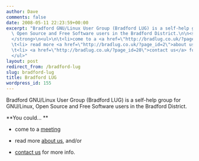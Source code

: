 ```yaml
---
author: Dave
comments: false
date: 2008-05-11 22:23:59+00:00
excerpt: "Bradford GNU/Linux User Group (Bradford LUG) is a self-help group for GNU/Linux,\
  \ Open Source and Free Software users in the Bradford District.\n\n<strong>You could...\n\
  </strong>\n<ul>\n\t<li>come to a <a href=\"http://bradlug.co.uk/?page_id=47\">meeting</a></li>\n\
  \t<li> read more <a href=\"http://bradlug.co.uk/?page_id=2\">about us</a>, and/or</li>\n\
  \t<li> <a href=\"http://bradlug.co.uk/?page_id=20\">contact us</a> for more info.</li>\n\
  </ul>"
layout: post
redirect_from: /bradford-lug
slug: bradford-lug
title: Bradford LUG
wordpress_id: 155
---
```


Bradford GNU/Linux User Group (Bradford LUG) is a self-help group for GNU/Linux, Open Source and Free Software users in the Bradford District.

**You could...
**



	
  * come to a [meeting](http://bradlug.co.uk/?page_id=47)

	
  * read more [about us](http://bradlug.co.uk/?page_id=2), and/or

	
  * [contact us](http://bradlug.co.uk/?page_id=20) for more info.



